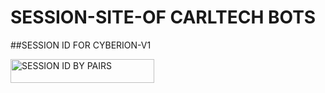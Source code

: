 # SESSION-SITE-OF CARLTECH BOTS




##SESSION ID FOR CYBERION-V1 


  <a href="https://eaec92be-31c3-4a6f-a024-cd7a59bc21b9-00-3027rlim6axq.spock.replit.dev/pair"><img title="SESSION ID BY PAIRS" src="https://img.shields.io/badge/SESSION ID BY PAIRS-h?color=blue&style=for-the-badge&logo=replit" width="230" height="38.45"/></a></p>
